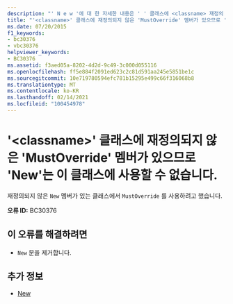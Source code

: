 ```yaml
---
description: "' N e w '에 대 한 자세한 내용은 ' ' 클래스에 <classname> 재정의 되지 않은 ' MustOverride ' 멤버가 포함 되어 있으므로 사용할 수 없습니다."
title: "'<classname>' 클래스에 재정의되지 않은 'MustOverride' 멤버가 있으므로 'New'는 이 클래스에 사용할 수 없습니다."
ms.date: 07/20/2015
f1_keywords:
- bc30376
- vbc30376
helpviewer_keywords:
- BC30376
ms.assetid: f3aed05a-8202-4d2d-9c49-3c000d055116
ms.openlocfilehash: ff5e884f2091ed623c2c81d591aa245e5851be1c
ms.sourcegitcommit: 10e719780594efc781b15295e499c66f316068b8
ms.translationtype: MT
ms.contentlocale: ko-KR
ms.lasthandoff: 02/14/2021
ms.locfileid: "100454978"
---
```

# <a name="new-cannot-be-used-on-class-classname-because-it-contains-a-mustoverride-member-that-has-not-been-overridden"></a>'\<classname>' 클래스에 재정의되지 않은 'MustOverride' 멤버가 있으므로 'New'는 이 클래스에 사용할 수 없습니다.

재정의되지 않은 `New` 멤버가 있는 클래스에서 `MustOverride` 를 사용하려고 했습니다.  
  
 **오류 ID:** BC30376  
  
## <a name="to-correct-this-error"></a>이 오류를 해결하려면  
  
- `New` 문을 제거합니다.  
  
## <a name="see-also"></a>추가 정보

- [New](../language-reference/modifiers/mustoverride.md)
